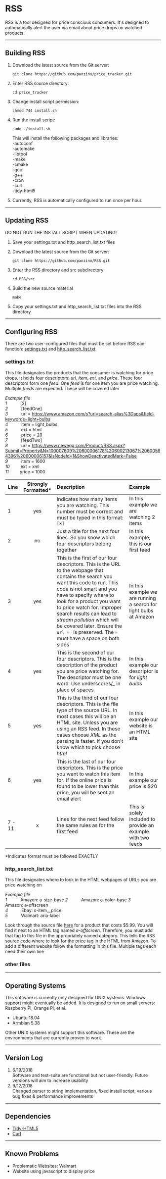 # RSS

RSS is a tool designed for price conscious consumers. It's designed to automatically alert the user via email about price drops on watched products.

___
## Building RSS

1. Download the latest source from the Git server: 
	```
   git clone https://github.com/panzino/price_tracker.git
	```
2. Enter RSS source directory:
	```
   cd price_tracker
	```
3. Change install script permission:
	```
   chmod 744 install.sh
	```
4. Run the install script:
	```
   sudo ./install.sh
	```
	
   This will install the following packages and libraries:  
   -autoconf  
   -automake  
   -libtool  
   -make  
   -cmake  
   -gcc  
   -g++  
   -cron  
   -curl  
   -tidy-html5  

3. Currently, RSS is automatically configured to run once per hour. 


___
## Updating RSS

DO NOT RUN THE INSTALL SCRIPT WHEN UPDATING!

1. Save your settings.txt and http_search_list.txt files

2. Download the latest source from the Git server:
   ```
   git clone https://github.com/panzino/RSS.git
   ```
3. Enter the RSS directory and src subdirectory
   ```
   cd RSS/src
   ```
4. Build the new source material
   ```
   make
   ```
5. Copy your settings.txt and http_search_list.txt files into the RSS directory

___
## Configuring RSS

There are two user-configured files that must be set before RSS can function: [settings.txt][100] and [http_search_list.txt][105]   


### settings.txt

This file designates the products that the consumer is watching for price drops. It holds four descriptors: *url*, *item*, *ext*, and *price*. These four descriptors form one *feed*. One *feed* is for one item you are price watching. Multiple *feeds* are expected. These will be covered later

*Example file*  
   *1* &nbsp; &nbsp; &nbsp; &nbsp; &nbsp; [2]  
   *2* &nbsp; &nbsp; &nbsp; &nbsp; &nbsp; [feedOne]    
   *3* &nbsp; &nbsp; &nbsp; &nbsp; &nbsp; url = https://www.amazon.com/s?url=search-alias%3Daps&field-keywords=light+bulbs  
   *4* &nbsp; &nbsp; &nbsp; &nbsp; &nbsp; item = light_bulbs  
   *5* &nbsp; &nbsp; &nbsp; &nbsp; &nbsp; ext = html  
   *6* &nbsp; &nbsp; &nbsp; &nbsp; &nbsp; price = 20  
   *7* &nbsp; &nbsp; &nbsp; &nbsp; &nbsp; [feedTwo]  
   *8* &nbsp; &nbsp; &nbsp; &nbsp; &nbsp; url = https://www.newegg.com/Product/RSS.aspx?Submit=Property&N=100007609%20600006178%20600213067%20600564396%20600006157&IsNodeId=1&ShowDeactivatedMark=False  
   *9* &nbsp; &nbsp; &nbsp; &nbsp; &nbsp; item = 1600  
   *10* &nbsp; &nbsp; &nbsp; &nbsp; ext = xml  
   *11* &nbsp; &nbsp; &nbsp; &nbsp; price = 1000  




| Line     | Strongly Formatted* | Description                                                                 | Example              |
| -------- |:-------------------:| :---------------------------------------------------------------------------| :--------------------|
| 1 | yes | Indicates how many items you are watching. This number must be correct and must be typed in this format: `[x]` | In this example we are watching 2 items |
| 2 | no | Just a title for the next four lines. So you know which four descriptors belong together | In this example, this is our first feed |
| 3 | yes | This is the first of our four descriptors. This is the URL to the webpage that contains the search you want this code to run. This code is not smart and you have to specify where to look for a product you want to price watch for. Improper search results can lead to *stream pollution* which will be covered later. Ensure the `url = ` is preserved. The `=` must have a space on both sides | In this example we are running a search for light bulbs at Amazon |
| 4 | yes | This is the second of our four descriptors. This is the description of the product you are price watching for. The descriptor must be one word. Use underscores/*_* in place of spaces | In this example our descriptor is for *light bulbs* |
| 5 | yes | This is the third of our four descriptors. This is the file type of the source URL. In most cases this will be an HTML site. Unless you are using an RSS feed. In these cases choose *XML* as the parsing is faster. If you don't know which to pick choose *html* | In this example our website is an HTML site |
| 6 | yes | This is the last of our four descriptors. This is the price you want to watch this item for. If the online price is found to be lower than this price, you will be sent an email alert | In this example our price is $20 
| 7 - 11 | x | Lines for the next feed follow the same rules as for the first feed | This is solely included to provide an example with two feeds |

*Indicates format must be followed EXACTLY


### http_search_list.txt

This file designates where to look in the HTML webpages of URLs you are price watching on

*Example file*  
   *1* &nbsp; &nbsp; &nbsp; &nbsp; &nbsp; Amazon: a-size-base
   *2* &nbsp; &nbsp; &nbsp; &nbsp; &nbsp; Amazon: a-color-base 
   *3* &nbsp; &nbsp; &nbsp; &nbsp; &nbsp; Amazon: a-offscreen  
   *4* &nbsp; &nbsp; &nbsp; &nbsp; &nbsp; Ebay: s-item__price   
   *5* &nbsp; &nbsp; &nbsp; &nbsp; &nbsp; Walmart: aria-label  

Look through the source file [here][200] for a product that costs $5.99. You will find it next to an HTML tag named *a-offscreen*. Therefore, you must add that tag to this file in the appropriately named category. This tells the RSS source code where to look for the price tag in the HTML from Amazon. To add a different website follow the formatting in this file. Multiple tags each need their own line

### other files

	


___
## Operating Systems

This software is currently only designed for UNIX systems. Windows support might eventually be added. It is designed to run on small servers: Raspberry Pi, Orange Pi, et al. 

* Ubuntu 18.04
* Armbian 5.38

Other UNIX systems might support this software. These are the environments that are currently proven to work.

___
## Version Log

1. 6/19/2018  
   Software and test-suite are functional but not user-friendly. Future versions will aim to increase usability
2. 9/12/2018  
   Changed parser to string implementation, fixed install script, various bug fixes & performance improvements

___
## Dependencies

  - [Tidy-HTML5][110]  
  - [Curl][115]  

___
## Known Problems

* Problematic Websites: Walmart
* Website using javascript to display price


[100]: settings.txt
[105]: http_search_list.txt
[110]: https://github.com/htacg/tidy-html5
[115]: https://github.com/curl/curl
[200]: responses/examples/amazon_example.html